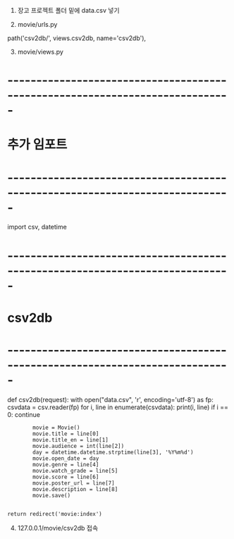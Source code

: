 1. 장고 프로젝트 폴더 밑에 data.csv 넣기

2. movie/urls.py

path('csv2db/', views.csv2db, name='csv2db'),


3. movie/views.py
# -----------------------------------------------------------------------------
# 추가 임포트
# -----------------------------------------------------------------------------
import csv, datetime


# -----------------------------------------------------------------------------
# csv2db
# -----------------------------------------------------------------------------
def csv2db(request):
    with open("data.csv", 'r', encoding='utf-8') as fp:
        csvdata = csv.reader(fp)
        for i, line in enumerate(csvdata):
            print(i, line)
            if i == 0: continue
            
            movie = Movie()
            movie.title = line[0]
            movie.title_en = line[1]
            movie.audience = int(line[2])
            day = datetime.datetime.strptime(line[3], '%Y%m%d')
            movie.open_date = day
            movie.genre = line[4]
            movie.watch_grade = line[5]
            movie.score = line[6]
            movie.poster_url = line[7]
            movie.description = line[8]
            movie.save()


    return redirect('movie:index')


4. 127.0.0.1/movie/csv2db 접속